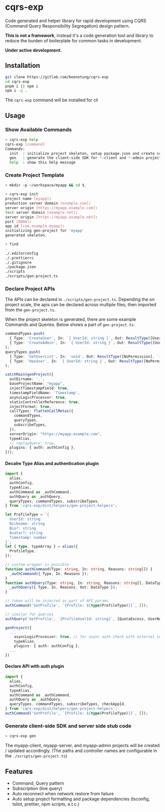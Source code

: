 # cqrs-exp

Code generated and helper library for rapid development using CQRS (Command Query Responsibility Segregation) design pattern.

**This is not a framework**, instead it's a code generation tool and library to reduce the burden of boilerplate for common tasks in development.

__Under active development.__

## Installation
```bash
git clone https://gitlab.com/beenotung/cqrs-exp
cd cqrs-exp
pnpm i || npm i
npm i -g .
```
The `cqrs-exp` command will be installed for cli

## Usage

### Show Available Commands
```bash
> cqrs-exp help
cqrs-exp [command]
Commands:
  init  : initialize project skeleton, setup package.json and create scripts/gen-project.ts with default settings
  gen   : generate the client-side SDK for *-client and *-admin project, and stub code for *-server project
  help  : show this help message
```

### Create Project Template
```bash
> mkdir -p ~/workspace/myapp && cd $_

> cqrs-exp init
project name [myapp]:
production server domain [example.com]:
server origin [https://myapp.example.com]:
test server domain [example.net]:
server origin [https://myapp.example.net]:
port [8080]:
app id [com.example.myapp]:
initializing gen-project for 'myapp'
generated skeleton.

> find
.
./.editorconfig
./.prettierrc
./.gitignore
./package.json
./scripts
./scripts/gen-project.ts
```

### Declare Project APIs
The APIs can be declared in `./scripts/gen-project.ts`.
Depending the on project scale, the apis can be declared across multiple files, then imported from the `gen-project.ts`.

When the project skeleton is generated, there are some example Commands and Queries.
Below shows a part of `gen-project.ts`:
```typescript
commandTypes.push(
  { Type: 'CreateUser', In: `{ UserId: string }`, Out: ResultType([UserNotFound]) },
  { Type: 'CreateAdmin', In: `{ UserId: string }`, Out: ResultType([UserNotFound]), Admin },
);
queryTypes.push(
  { Type: 'GetUserList', In: 'void', Out: ResultType([NoPermission], `{ Users: ${ArrayType(`{ UserId: string }`)} }`) },
  { Type: 'HasUser', In: `{ UserId: string }`, Out: ResultType([NoPermission], `{ HasUser: boolean }`), Admin },
);

catchMain(genProject({
  outDirname: '.',
  baseProjectName: "myapp",
  injectTimestampField: true,
  timestampFieldName: 'Timestamp',
  asyncLogicProcessor: true,
  staticControllerReference: true,
  injectFormat: true,
  callTypes: flattenCallMetas({
    commandTypes,
    queryTypes,
    subscribeTypes,
  }),
  serverOrigin: "https://myapp.example.com",
  typeAlias,
  // replayQuery: true,
  plugins: { auth: authConfig },
}));
```

#### Decalre Type Alias and authentication plugin
```typescript
import {
  alias,
  authConfig,
  typeAlias,
  authCommand as _authCommand,
  authQuery as _authQuery,
  queryTypes, commandTypes, subscribeTypes,
} from 'cqrs-exp/dist/helpers/gen-project-helpers';

let ProfileType = `{
  UserId: string
  Nickname: string
  Bio?: string
  Avatar?: string
  Timestamp: number
}`;
let { type, typeArray } = alias({
  ProfileType,
});

// custom wrapper is possible
function authCommand(Type: string, In: string, Reasons: string[]) {
  _authCommand({ Type, In, Reasons });
}
function authQuery(Type: string, In: string, Reasons: string[], DataType: string) {
  _authQuery({ Type, In, Reasons, Out: DataType });
}

// token will be injected as part of API params
authCommand('SetProfile', `{Profile: ${type(ProfileType)}}`, []);

// similar for queries
authQuery('GetProfile', `{ProfileUserId: string}`, [QuotaExcess, UserNotFound], `{Profile: ${type(ProfileType)}}`);

genProject({
  ...
    asyncLogicProcessor: true, // for async auth check with external service / database
    typeAlias,
    plugins: { auth: authConfig },
  ...
})
```

#### Declare API with auth plugin

```typescript
import {
  alias,
  authConfig,
  typeAlias,
  authCommand as _authCommand,
  authQuery as _authQuery,
  queryTypes, commandTypes, subscribeTypes, checkAppId,
} from 'cqrs-exp/dist/helpers/gen-project-helpers';
authCommand('SetProfile', `{Profile: ${type(ProfileType)}}`, []);
```

### Generate client-side SDK and server side stub code
```bash
> cqrs-exp gen
```

The myapp-client, myapp-server, and myapp-admin projects will be created / updated accordingly.
(The paths and controller names are configurable in the `./scripts/gen-project.ts`)

## Features
- Command, Query pattern
- Subscription (live query)
- Auto reconnect when network restore from failure
- Auto setup project formatting and package dependencies (tsconfig, tslint, prettier, npm scripts, e.t.c.)
